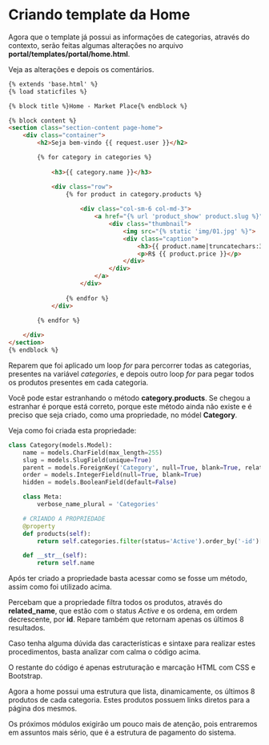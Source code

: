 # Criando template da Home

Agora que o template já possui as informações de categorias, através do contexto, serão feitas algumas alterações no arquivo **portal/templates/portal/home.html**.

Veja as alterações e depois os comentários.

```html
{% extends 'base.html' %}
{% load staticfiles %}

{% block title %}Home - Market Place{% endblock %}

{% block content %}
<section class="section-content page-home">
    <div class="container">
        <h2>Seja bem-vindo {{ request.user }}</h2>

        {% for category in categories %}
        
            <h3>{{ category.name }}</h3>

            <div class="row">
                {% for product in category.products %}
                
                    <div class="col-sm-6 col-md-3">
                        <a href="{% url 'product_show' product.slug %}">
                            <div class="thumbnail">
                                <img src="{% static 'img/01.jpg' %}">
                                <div class="caption">
                                    <h3>{{ product.name|truncatechars:30 }}</h3>
                                    <p>R$ {{ product.price }}</p>
                                </div>
                            </div>
                        </a>
                    </div>
                
                {% endfor %}
            </div>
        
        {% endfor %}

    </div>
</section>
{% endblock %}
```

Reparem que foi aplicado um loop *for* para percorrer todas as categorias, presentes na variável *categories*, e depois outro loop *for* para pegar todos os produtos presentes em cada categoria.

Você pode estar estranhando o método **category.products**. Se chegou a estranhar é porque está correto, porque este método ainda não existe e é preciso que seja criado, como uma propriedade, no módel **Category**.

Veja como foi criada esta propriedade:

```python
class Category(models.Model):
    name = models.CharField(max_length=255)
    slug = models.SlugField(unique=True)
    parent = models.ForeignKey('Category', null=True, blank=True, related_name='cat_child')
    order = models.IntegerField(null=True, blank=True)
    hidden = models.BooleanField(default=False)

    class Meta:
        verbose_name_plural = 'Categories'

    # CRIANDO A PROPRIEDADE
    @property
    def products(self):
        return self.categories.filter(status='Active').order_by('-id')[:8]

    def __str__(self):
        return self.name
```

Após ter criado a propriedade basta acessar como se fosse um método, assim como foi utilizado acima.

Percebam que a propriedade filtra todos os produtos, através do **related\_name**, que estão com o status *Active* e os ordena, em ordem decrescente, por **id**. Repare também que retornam apenas os últimos 8 resultados. 

Caso tenha alguma dúvida das características e sintaxe para realizar estes procedimentos, basta analizar com calma o código acima.

O restante do código é apenas estruturação e marcação HTML com CSS e Bootstrap.

Agora a home possui uma estrutura que lista, dinamicamente, os últimos 8 produtos de cada categoria. Estes produtos possuem links diretos para a página dos mesmos.

Os próximos módulos exigirão um pouco mais de atenção, pois entraremos em assuntos mais sério, que é a estrutura de pagamento do sistema.